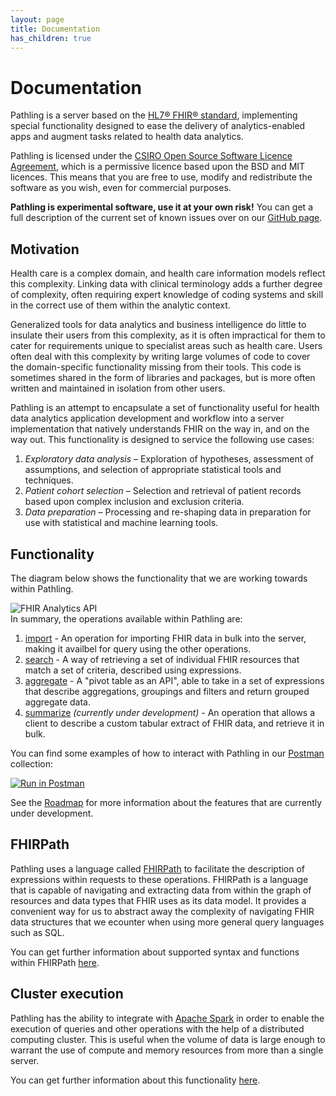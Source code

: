 ```yaml
---
layout: page
title: Documentation
has_children: true
---
```


# Documentation

Pathling is a server based on the
[HL7&reg; FHIR&reg; standard](https://hl7.org/fhir/R4/), implementing special
functionality designed to ease the delivery of analytics-enabled apps and
augment tasks related to health data analytics.

Pathling is licensed under the
[CSIRO Open Source Software Licence Agreement](https://github.com/aehrc/pathling/blob/master/LICENSE),
which is a permissive licence based upon the BSD and MIT licences. This means
that you are free to use, modify and redistribute the software as you wish, even
for commercial purposes.

**Pathling is experimental software, use it at your own risk!** You can get a
full description of the current set of known issues over on our
[GitHub page](https://github.com/aehrc/pathling/issues).

## Motivation

Health care is a complex domain, and health care information models reflect this
complexity. Linking data with clinical terminology adds a further degree of
complexity, often requiring expert knowledge of coding systems and skill in the
correct use of them within the analytic context.

Generalized tools for data analytics and business intelligence do little to
insulate their users from this complexity, as it is often impractical for them
to cater for requirements unique to specialist areas such as health care. Users
often deal with this complexity by writing large volumes of code to cover the
domain-specific functionality missing from their tools. This code is sometimes
shared in the form of libraries and packages, but is more often written and
maintained in isolation from other users.

Pathling is an attempt to encapsulate a set of functionality useful for health
data analytics application development and workflow into a server implementation
that natively understands FHIR on the way in, and on the way out. This
functionality is designed to service the following use cases:

1. _Exploratory data analysis_ – Exploration of hypotheses, assessment of
   assumptions, and selection of appropriate statistical tools and techniques.
2. _Patient cohort selection_ – Selection and retrieval of patient records based
   upon complex inclusion and exclusion criteria.
3. _Data preparation_ – Processing and re-shaping data in preparation for use
   with statistical and machine learning tools.

## Functionality

The diagram below shows the functionality that we are working towards within
Pathling.

<img src="/images/analytics-api.png" 
     srcset="/images/analytics-api@2x.png 2x, /images/analytics-api.png 1x"
     alt="FHIR Analytics API" />  
In summary, the operations available within Pathling are:

1. [import](./import.html) - An operation for importing FHIR data in bulk into
   the server, making it availbel for query using the other operations.
2. [search](./search.html) - A way of retrieving a set of individual FHIR
   resources that match a set of criteria, described using expressions.
3. [aggregate](./aggregate.html) - A "pivot table as an API", able to take in a
   set of expressions that describe aggregations, groupings and filters and
   return grouped aggregate data.
4. [summarize](./roadmap.html#summarize-operation) _(currently under
   development)_ - An operation that allows a client to describe a custom
   tabular extract of FHIR data, and retrieve it in bulk.

You can find some examples of how to interact with Pathling in our
[Postman](https://www.getpostman.com/) collection:

<a class="postman-link"
   href="https://documenter.getpostman.com/view/634774/S17rx9Af?version=latest">
<img src="https://run.pstmn.io/button.svg" alt="Run in Postman"/></a>

See the [Roadmap](./roadmap.html) for more information about the features that
are currently under development.

## FHIRPath

Pathling uses a language called
[FHIRPath](https://hl7.org/fhirpath/2018Sep/index.html) to facilitate the
description of expressions within requests to these operations. FHIRPath is a
language that is capable of navigating and extracting data from within the graph
of resources and data types that FHIR uses as its data model. It provides a
convenient way for us to abstract away the complexity of navigating FHIR data
structures that we ecounter when using more general query languages such as SQL.

You can get further information about supported syntax and functions within
FHIRPath [here](./fhirpath).

## Cluster execution

Pathling has the ability to integrate with
[Apache Spark](https://spark.apache.org/) in order to enable the execution of
queries and other operations with the help of a distributed computing cluster.
This is useful when the volume of data is large enough to warrant the use of
compute and memory resources from more than a single server.

You can get further information about this functionality
[here](./deployment.html#apache-spark).

